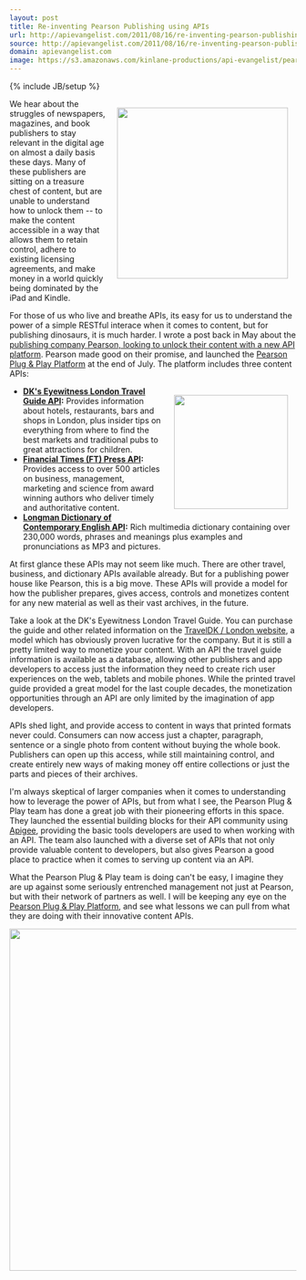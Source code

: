 ```yaml
---
layout: post
title: Re-inventing Pearson Publishing using APIs
url: http://apievangelist.com/2011/08/16/re-inventing-pearson-publishing-using-apis/
source: http://apievangelist.com/2011/08/16/re-inventing-pearson-publishing-using-apis/
domain: apievangelist.com
image: https://s3.amazonaws.com/kinlane-productions/api-evangelist/pearson/Pearson-Plug-And-Play-API-Screenshot.png
---
```

{% include JB/setup %}<p><a title="Pearson Plug &amp; Play Developer Platform" href="http://developer.pearson.com/"><img style="padding: 15px;" src="https://s3.amazonaws.com/kinlane-productions/api-evangelist/pearson/Pearson-Plug-And-Play-API-Screenshot.png" alt="" width="300" align="right" /></a>We hear about the struggles of newspapers, magazines, and book publishers to stay relevant in the digital age on almost a daily basis these days. Many of these publishers are sitting on a treasure chest of content, but are unable to understand how to unlock them -- to make the content accessible in a way that allows them to retain control, adhere to existing licensing agreements, and make money in a world quickly being dominated by the iPad and Kindle.<p></p>
For those of us who live and breathe APIs, its easy for us to understand the power of a simple RESTful interace when it comes to content, but for publishing dinosaurs, it is much harder. I wrote a post back in May about the <a title="publishing company Pearson, looking to unlock their content with a new API platform" href="http://blog.apievangelist.com/2011/05/10/pearson-plans-api-platform-to-unlock-content/">publishing company Pearson, looking to unlock their content with a new API platform</a>. Pearson made good on their promise, and launched the <a title="Pearson Plug &amp; Play Developer Platform" href="http://developer.pearson.com/">Pearson Plug &amp; Play Platform</a> at the end of July. The platform includes three content APIs:
<ul class="mainlist">
	<li><img style="padding: 15px;" src="https://s3.amazonaws.com/kinlane-productions/api-evangelist/pearson/Pearson-Plug-And-Play-API-iphone-app.png" alt="" width="200" align="right" /><strong><a title="DK's Eyewitness London Travel Guide API" href="http://developer.pearson.com/api/Eyewitness%2520Guide%2520to%2520London/List%2520Guide%2520Entries%2520in%2520Category/overview">DK's Eyewitness London Travel Guide API</a>:</strong> Provides information about hotels, restaurants, bars and shops in London, plus insider tips on everything from where to find the best markets and traditional pubs to great attractions for children.</li>
	<li><strong><a title="Financial Times (FT) Press API" href="http://developer.pearson.com/api/FT%2520Press/List%2520All%2520Books/overview">Financial Times (FT) Press API</a>:</strong> Provides access to over 500 articles on business, management, marketing and science from award winning authors who deliver timely and authoritative content.</li>
	<li><strong><a title="Longman Dictionary of Contemporary English API" href="http://developer.pearson.com/api/Longman%2520Dictionary/Get%2520Entry/overview">Longman Dictionary of Contemporary English API</a>:</strong> Rich multimedia dictionary containing over 230,000 words, phrases and meanings plus examples and pronunciations as MP3 and pictures.</li>
</ul>
At first glance these APIs may not seem like much. There are other travel, business, and dictionary APIs available already. But for a publishing power house like Pearson, this is a big move. These APIs will provide a model for how the publisher prepares, gives access, controls and monetizes content for any new material as well as their vast archives, in the future.<p></p>
Take a look at the DK's Eyewitness London Travel Guide. You can purchase the guide and other related information on the <a title="TravelDK / London Website" href="http://traveldk.com/london">TravelDK / London website</a>, a model which has obviously proven lucrative for the company. But it is still a pretty limited way to monetize your content. With an API the travel guide information is available as a database, allowing other publishers and app developers to access just the information they need to create rich user experiences on the web, tablets and mobile phones. While the printed travel guide provided a great model for the last couple decades, the monetization opportunities through an API are only limited by the imagination of app developers.<p></p>
APIs shed light, and provide access to content in ways that printed formats never could. Consumers can now access just a chapter, paragraph, sentence or a single photo from content without buying the whole book. Publishers can open up this access, while still maintaining control, and create entirely new ways of making money off entire collections or just the parts and pieces of their archives.<p></p>
I'm always skeptical of larger companies when it comes to understanding how to leverage the power of APIs, but from what I see, the Pearson Plug &amp; Play team has done a great job with their pioneering efforts in this space. They launched the essential building blocks for their API community using <a title="Apigee" href="http://blog.apievangelist.com/2010/10/10/apigee-api-services/">Apigee</a>, providing the basic tools developers are used to when working with an API. The team also launched with a diverse set of APIs that not only provide valuable content to developers, but also gives Pearson a good place to practice when it comes to serving up content via an API.<p></p>
What the Pearson Plug &amp; Play team is doing can't be easy, I imagine they are up against some seriously entrenched management not just at Pearson, but with their network of partners as well. I will be keeping any eye on the <a title="Pearson Plug &amp; Play Developer Platform" href="http://developer.pearson.com/">Pearson Plug &amp; Play Platform</a>, and see what lessons we can pull from what they are doing with their innovative content APIs.<p></p>
<a href="http://www.pearson.com/" target="_blank"><img src="https://s3.amazonaws.com/kinlane-productions/api-evangelist/pearson/Pearson_WebBar_Bottom_Blue_RGB.jpg" alt="" width="600" /></a></p>
